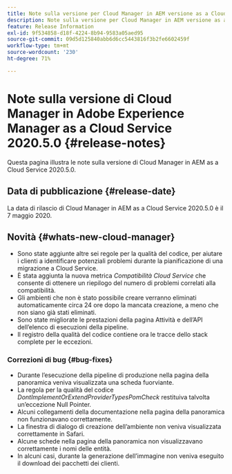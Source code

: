 ```yaml
---
title: Note sulla versione per Cloud Manager in AEM versione as a Cloud Service 2020.5.0
description: Note sulla versione per Cloud Manager in AEM versione as a Cloud Service 2020.5.0
feature: Release Information
exl-id: 9f534858-d18f-4224-8b94-9583a05aed95
source-git-commit: 09d5d125840abb6d6cc5443816f3b2fe6602459f
workflow-type: tm+mt
source-wordcount: '230'
ht-degree: 71%

---
```


# Note sulla versione di Cloud Manager in Adobe Experience Manager as a Cloud Service 2020.5.0 {#release-notes}

Questa pagina illustra le note sulla versione di Cloud Manager in AEM as a Cloud Service 2020.5.0.

## Data di pubblicazione {#release-date}

La data di rilascio di Cloud Manager in AEM as a Cloud Service 2020.5.0 è il 7 maggio 2020.

## Novità {#whats-new-cloud-manager}

* Sono state aggiunte altre sei regole per la qualità del codice, per aiutare i clienti a identificare potenziali problemi durante la pianificazione di una migrazione a Cloud Service.
* È stata aggiunta la nuova metrica *Compatibilità Cloud Service* che consente di ottenere un riepilogo del numero di problemi correlati alla compatibilità.
* Gli ambienti che non è stato possibile creare verranno eliminati automaticamente circa 24 ore dopo la mancata creazione, a meno che non siano già stati eliminati.
* Sono state migliorate le prestazioni della pagina Attività e dell’API dell’elenco di esecuzioni della pipeline.
* Il registro della qualità del codice contiene ora le tracce dello stack complete per le eccezioni.

### Correzioni di bug  {#bug-fixes}

* Durante l’esecuzione della pipeline di produzione nella pagina della panoramica veniva visualizzata una scheda fuorviante.
* La regola per la qualità del codice *DontImplementOrExtendProviderTypesPomCheck* restituiva talvolta un’eccezione Null Pointer.
* Alcuni collegamenti della documentazione nella pagina della panoramica non funzionavano correttamente.
* La finestra di dialogo di creazione dell’ambiente non veniva visualizzata correttamente in Safari.
* Alcune schede nella pagina della panoramica non visualizzavano correttamente i nomi delle entità.
* In alcuni casi, durante la generazione dell’immagine non veniva eseguito il download dei pacchetti dei clienti.
